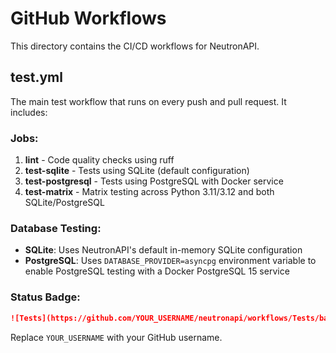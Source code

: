 # GitHub Workflows

This directory contains the CI/CD workflows for NeutronAPI.

## test.yml

The main test workflow that runs on every push and pull request. It includes:

### Jobs:

1. **lint** - Code quality checks using ruff
2. **test-sqlite** - Tests using SQLite (default configuration)
3. **test-postgresql** - Tests using PostgreSQL with Docker service
4. **test-matrix** - Matrix testing across Python 3.11/3.12 and both SQLite/PostgreSQL

### Database Testing:

- **SQLite**: Uses NeutronAPI's default in-memory SQLite configuration
- **PostgreSQL**: Uses `DATABASE_PROVIDER=asyncpg` environment variable to enable PostgreSQL testing with a Docker PostgreSQL 15 service

### Status Badge:

```markdown
![Tests](https://github.com/YOUR_USERNAME/neutronapi/workflows/Tests/badge.svg)
```

Replace `YOUR_USERNAME` with your GitHub username.